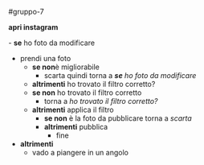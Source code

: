 #gruppo-7

**apri instagram**

​- **se** ho foto da modificare
  - prendi una foto
    - **se non**è migliorabile
      - scarta quindi torna a _**se** ho foto da modificare_
    - **altrimenti** ho trovato il filtro corretto?
    - **se non** ho trovato il filtro corretto
      - torna a _ho trovato il filtro corretto?_
    - **altrimenti** applica il filtro
      - **se non** è la foto da pubblicare torna a _scarta_
      - **altrimenti** pubblica
        - fine
- **altrimenti**
  - vado a piangere in un angolo